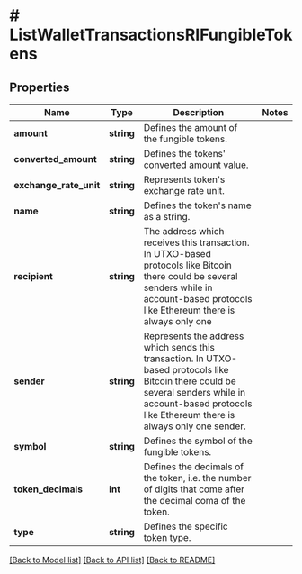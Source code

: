 # # ListWalletTransactionsRIFungibleTokens

## Properties

Name | Type | Description | Notes
------------ | ------------- | ------------- | -------------
**amount** | **string** | Defines the amount of the fungible tokens. |
**converted_amount** | **string** | Defines the tokens&#39; converted amount value. |
**exchange_rate_unit** | **string** | Represents token&#39;s exchange rate unit. |
**name** | **string** | Defines the token&#39;s name as a string. |
**recipient** | **string** | The address which receives this transaction. In UTXO-based protocols like Bitcoin there could be several senders while in account-based protocols like Ethereum there is always only one |
**sender** | **string** | Represents the address which sends this transaction. In UTXO-based protocols like Bitcoin there could be several senders while in account-based protocols like Ethereum there is always only one sender. |
**symbol** | **string** | Defines the symbol of the fungible tokens. |
**token_decimals** | **int** | Defines the decimals of the token, i.e. the number of digits that come after the decimal coma of the token. |
**type** | **string** | Defines the specific token type. |

[[Back to Model list]](../../README.md#models) [[Back to API list]](../../README.md#endpoints) [[Back to README]](../../README.md)
